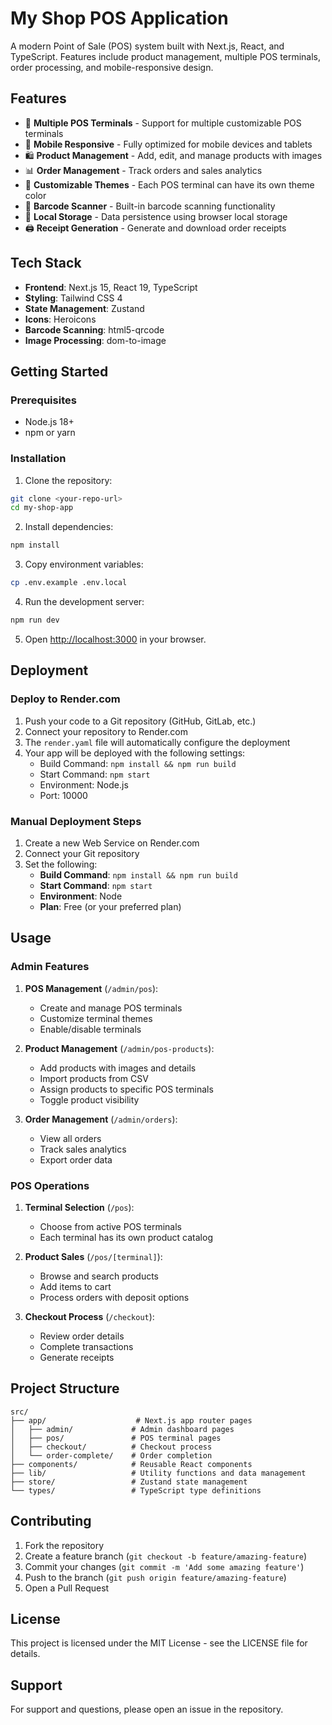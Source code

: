 # My Shop POS Application

A modern Point of Sale (POS) system built with Next.js, React, and TypeScript. Features include product management, multiple POS terminals, order processing, and mobile-responsive design.

## Features

- 🏪 **Multiple POS Terminals** - Support for multiple customizable POS terminals
- 📱 **Mobile Responsive** - Fully optimized for mobile devices and tablets
- 🛍️ **Product Management** - Add, edit, and manage products with images
- 📊 **Order Management** - Track orders and sales analytics
- 🎨 **Customizable Themes** - Each POS terminal can have its own theme color
- 📱 **Barcode Scanner** - Built-in barcode scanning functionality
- 💾 **Local Storage** - Data persistence using browser local storage
- 🖨️ **Receipt Generation** - Generate and download order receipts

## Tech Stack

- **Frontend**: Next.js 15, React 19, TypeScript
- **Styling**: Tailwind CSS 4
- **State Management**: Zustand
- **Icons**: Heroicons
- **Barcode Scanning**: html5-qrcode
- **Image Processing**: dom-to-image

## Getting Started

### Prerequisites

- Node.js 18+ 
- npm or yarn

### Installation

1. Clone the repository:
```bash
git clone <your-repo-url>
cd my-shop-app
```

2. Install dependencies:
```bash
npm install
```

3. Copy environment variables:
```bash
cp .env.example .env.local
```

4. Run the development server:
```bash
npm run dev
```

5. Open [http://localhost:3000](http://localhost:3000) in your browser.

## Deployment

### Deploy to Render.com

1. Push your code to a Git repository (GitHub, GitLab, etc.)
2. Connect your repository to Render.com
3. The `render.yaml` file will automatically configure the deployment
4. Your app will be deployed with the following settings:
   - Build Command: `npm install && npm run build`
   - Start Command: `npm start`
   - Environment: Node.js
   - Port: 10000

### Manual Deployment Steps

1. Create a new Web Service on Render.com
2. Connect your Git repository
3. Set the following:
   - **Build Command**: `npm install && npm run build`
   - **Start Command**: `npm start`
   - **Environment**: Node
   - **Plan**: Free (or your preferred plan)

## Usage

### Admin Features

1. **POS Management** (`/admin/pos`):
   - Create and manage POS terminals
   - Customize terminal themes
   - Enable/disable terminals

2. **Product Management** (`/admin/pos-products`):
   - Add products with images and details
   - Import products from CSV
   - Assign products to specific POS terminals
   - Toggle product visibility

3. **Order Management** (`/admin/orders`):
   - View all orders
   - Track sales analytics
   - Export order data

### POS Operations

1. **Terminal Selection** (`/pos`):
   - Choose from active POS terminals
   - Each terminal has its own product catalog

2. **Product Sales** (`/pos/[terminal]`):
   - Browse and search products
   - Add items to cart
   - Process orders with deposit options

3. **Checkout Process** (`/checkout`):
   - Review order details
   - Complete transactions
   - Generate receipts

## Project Structure

```
src/
├── app/                    # Next.js app router pages
│   ├── admin/             # Admin dashboard pages
│   ├── pos/               # POS terminal pages
│   ├── checkout/          # Checkout process
│   └── order-complete/    # Order completion
├── components/            # Reusable React components
├── lib/                   # Utility functions and data management
├── store/                 # Zustand state management
└── types/                 # TypeScript type definitions
```

## Contributing

1. Fork the repository
2. Create a feature branch (`git checkout -b feature/amazing-feature`)
3. Commit your changes (`git commit -m 'Add some amazing feature'`)
4. Push to the branch (`git push origin feature/amazing-feature`)
5. Open a Pull Request

## License

This project is licensed under the MIT License - see the LICENSE file for details.

## Support

For support and questions, please open an issue in the repository.